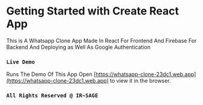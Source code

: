 # Getting Started with Create React App
This is A Whatsapp Clone App Made In React For Frontend And Firebase For Backend And Deploying as Well As Google Authentication


### `Live Demo`

Runs The Demo Of This App
Open [https://whatsapp-clone-23dc1.web.app](https://whatsapp-clone-23dc1.web.app) to view it in the browser.

### `All Rights Reserved @ IR~SAGE`
